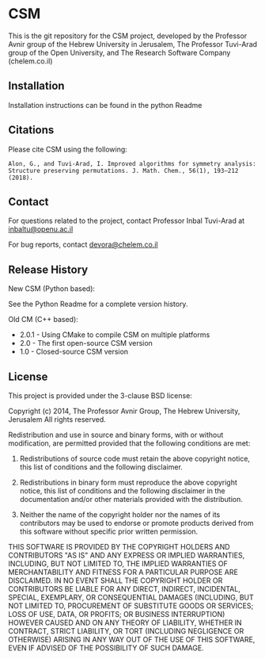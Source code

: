 # CSM #

This is the git repository for the CSM project, developed by the Professor Avnir group of the Hebrew University in Jerusalem, The Professor Tuvi-Arad group of the Open University,
and The Research Software Company (chelem.co.il)

## Installation ##
Installation instructions can be found in the python Readme

## Citations ##

Please cite CSM using the following:

```
Alon, G., and Tuvi-Arad, I. Improved algorithms for symmetry analysis: Structure preserving permutations. J. Math. Chem., 56(1), 193–212 (2018).
```

## Contact ##

For questions related to the project, contact Professor Inbal Tuvi-Arad at inbaltu@openu.ac.il

For bug reports, contact devora@chelem.co.il

## Release History ##

New CSM (Python based):

See the Python Readme for a complete version history.

Old CM (C++ based):

* 2.0.1 - Using CMake to compile CSM on multiple platforms
* 2.0 - The first open-source CSM version
* 1.0 - Closed-source CSM version

## License ##
This project is provided under the 3-clause BSD license:

Copyright (c) 2014, The Professor Avnir Group, The Hebrew University, Jerusalem
All rights reserved.

Redistribution and use in source and binary forms, with or without modification, are permitted provided that the following conditions are met:

1. Redistributions of source code must retain the above copyright notice, this list of conditions and the following disclaimer.

2. Redistributions in binary form must reproduce the above copyright notice, this list of conditions and the following disclaimer in the documentation and/or other materials provided with the distribution.

3. Neither the name of the copyright holder nor the names of its contributors may be used to endorse or promote products derived from this software without specific prior written permission.

THIS SOFTWARE IS PROVIDED BY THE COPYRIGHT HOLDERS AND CONTRIBUTORS "AS IS" AND ANY EXPRESS OR IMPLIED WARRANTIES, INCLUDING, BUT NOT LIMITED TO, THE IMPLIED WARRANTIES OF MERCHANTABILITY AND FITNESS FOR A PARTICULAR PURPOSE ARE DISCLAIMED. IN NO EVENT SHALL THE COPYRIGHT HOLDER OR CONTRIBUTORS BE LIABLE FOR ANY DIRECT, INDIRECT, INCIDENTAL, SPECIAL, EXEMPLARY, OR CONSEQUENTIAL DAMAGES (INCLUDING, BUT NOT LIMITED TO, PROCUREMENT OF SUBSTITUTE GOODS OR SERVICES; LOSS OF USE, DATA, OR PROFITS; OR BUSINESS INTERRUPTION) HOWEVER CAUSED AND ON ANY THEORY OF LIABILITY, WHETHER IN CONTRACT, STRICT LIABILITY, OR TORT (INCLUDING NEGLIGENCE OR OTHERWISE) ARISING IN ANY WAY OUT OF THE USE OF THIS SOFTWARE, EVEN IF ADVISED OF THE POSSIBILITY OF SUCH DAMAGE.